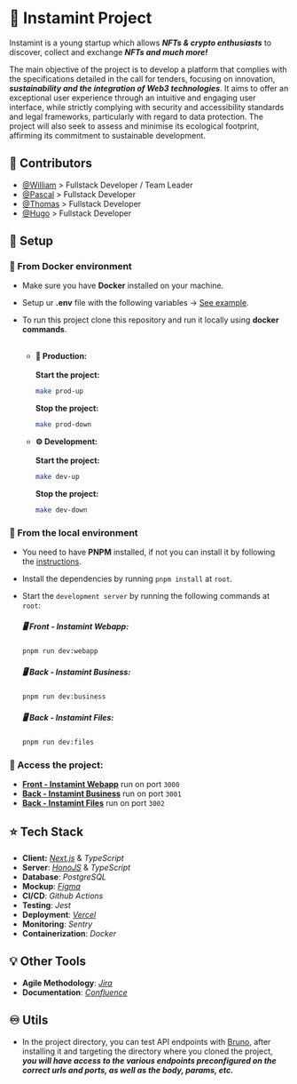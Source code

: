 # 🔮 Instamint Project

Instamint is a young startup which allows _**NFTs & crypto enthusiasts**_ to discover, collect and exchange
_**NFTs and much more!**_

The main objective of the project is to develop a platform that complies with the specifications detailed in the call
for tenders, focusing on innovation, **_sustainability and the integration of Web3 technologies_**. It aims to offer an
exceptional user experience through an intuitive and engaging user interface, while strictly complying with security and
accessibility standards and legal frameworks, particularly with regard to data protection. The project will also seek to
assess and minimise its ecological footprint, affirming its commitment to sustainable development.

## 🐐 Contributors

- [@William](https://github.com/william-wtr92) > Fullstack Developer / Team Leader
- [@Pascal](https://github.com/Scalpal) > Fullstack Developer
- [@Thomas](https://github.com/Thomas-De-Oliveira) > Fullstack Developer
- [@Hugo](https://github.com/vaillanh) > Fullstack Developer

## 🔨 Setup

### 🐳 From Docker environment

- Make sure you have **Docker** installed on your machine.
- Setup ur **.env** file with the following
  variables -> [See example](https://github.com/william-wtr92/instamint/blob/main/.env.example).

- To run this project clone this repository and run it locally using **docker commands**. <br><br>

  - **🚀 Production:** <br><br>
    **Start the project:**

    ```bash
    make prod-up
    ```

    **Stop the project:**

    ```bash
    make prod-down
    ```

  - **⚙️ Development:** <br><br>
    **Start the project:**

    ```bash
    make dev-up
    ```

    **Stop the project:**

    ```bash
    make dev-down
    ```

### 🔑 From the local environment

- You need to have **PNPM** installed, if not you can install it by following
  the [instructions](https://pnpm.io/installation).
- Install the dependencies by running `pnpm install` at `root`.
- Start the `development server` by running the following commands at `root`:

  ##### **🖥️ Front - Instamint Webapp:**

  ```bash
  pnpm run dev:webapp
  ```

  ##### **🖥️ Back - Instamint Business:**

  ```bash
  pnpm run dev:business
  ```

  ##### **🖥️ Back - Instamint Files:**

  ```bash
  pnpm run dev:files
  ```

### **🔗 Access the project:** <br>

- **[Front - Instamint Webapp](http://localhost:3000)** run on port `3000`
- **[Back - Instamint Business](http://localhost:3001)** run on port `3001`
- **[Back - Instamint Files](http://localhost:3002)** run on port `3002`

## ⭐️ Tech Stack

- **Client:** [_Next.js_](https://nextjs.org/docs) & _TypeScript_
- **Server**: [_HonoJS_](https://hono.dev/getting-started/basic) & _TypeScript_
- **Database**: _PostgreSQL_
- **Mockup**: [
  _Figma_](https://www.figma.com/file/0vj1ZxDcGJ6YeGLdaouf2u/UI-UX-design?type=design&node-id=0-1&mode=design&t=BJOmZmtqybA)
- **CI/CD**: _Github Actions_
- **Testing**: _Jest_
- **Deployment**: [_Vercel_](https://vercel.com/)
- **Monitoring**: _Sentry_
- **Containerization**: _Docker_

## 💡 Other Tools

- **Agile Methodology**: [_Jira_](https://project-william.atlassian.net/jira/software/c/projects/ITM/boards/4/backlog)
- **Documentation**: [
  _Confluence_](https://project-william.atlassian.net/wiki/spaces/ITM/pages/16679168/Model+Product+Requirements)

## ♾️ Utils

- In the project directory, you can test API endpoints with [Bruno](https://www.usebruno.com/), after installing it and
  targeting the directory where you cloned the project,
  _**you will have access to the various endpoints preconfigured on the correct urls and ports, as well as the body,
  params, etc.**_
